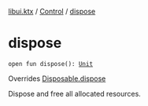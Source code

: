 [libui.ktx](../index.md) / [Control](index.md) / [dispose](./dispose.md)

# dispose

`open fun dispose(): `[`Unit`](https://kotlinlang.org/api/latest/jvm/stdlib/kotlin/-unit/index.html)

Overrides [Disposable.dispose](../-disposable/dispose.md)

Dispose and free all allocated resources.

